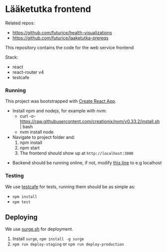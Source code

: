 # Lääketutka frontend

Related repos: 
* https://github.com/futurice/health-visualizations
* https://github.com/futurice/laaketutka-prereqs

This repository contains the code for the web service frontend

Stack:
* react
* react-router v4
* testcafe

### Running

This project was bootstrapped with [Create React App](https://github.com/facebookincubator/create-react-app).

- Install npm and nodejs, for example with nvm:
	- curl -o- https://raw.githubusercontent.com/creationix/nvm/v0.33.2/install.sh | bash
	- nvm install node
- Navigate to project folder and:
	1. npm install
	2. npm start
	3. The frontend should show up at `http://localhost:3000`

* Backend should be running online, if not, modify [this line](https://github.com/futurice/health-visualizations-front/blob/f4b5c3c9e7bf0abe834270d90b814707d9715b2e/src/util.js#L4) to e.g localhost

### Testing

We use [testcafe](https://github.com/DevExpress/testcafe) for tests, running them should be as simple as:
* `npm install`
* `npm test` 

## Deploying

We use [surge.sh](http://surge.sh/) for deployment.
1. Install `surge`, `npm install -g surge`
2. `npm run deploy-staging` or `npm run deploy-production`
